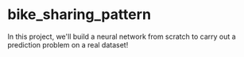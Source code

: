 # bike_sharing_pattern
In this project, we'll build a neural network from scratch to carry out a prediction problem on a real dataset! 
